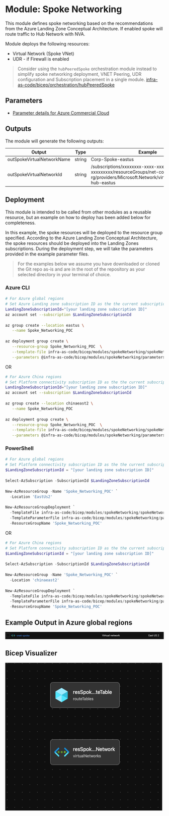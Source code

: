 # Module: Spoke Networking

This module defines spoke networking based on the recommendations from the Azure Landing Zone Conceptual Architecture. If enabled spoke will route traffic to Hub Network with NVA.

Module deploys the following resources:

- Virtual Network (Spoke VNet)
- UDR - if Firewall is enabled

> Consider using the `hubPeeredSpoke` orchestration module instead to simplify spoke networking deployment, VNET Peering, UDR configuration and Subscription placement in a single module. [infra-as-code/bicep/orchestration/hubPeeredSpoke](https://github.com/Azure/ALZ-Bicep/tree/main/infra-as-code/bicep/orchestration/hubPeeredSpoke)

## Parameters

- [Parameter details for Azure Commercial Cloud](spokeNetworking.bicep.md)

## Outputs

The module will generate the following outputs:

| Output                      | Type   | Example                                                                                                                                             |
| --------------------------- | ------ | --------------------------------------------------------------------------------------------------------------------------------------------------- |
| outSpokeVirtualNetworkName | string | Corp-Spoke-eastus                                                                                                                                   |
| outSpokeVirtualNetworkId    | string | /subscriptions/xxxxxxxx-xxxx-xxxx-xxxxx-xxxxxxxxx/resourceGroups/net-core-hub-eastus-rg/providers/Microsoft.Network/virtualNetworks/vnet-hub-eastus |

## Deployment

This module is intended to be called from other modules as a reusable resource, but an example on how to deploy has been added below for completeness.

In this example, the spoke resources will be deployed to the resource group specified. According to the Azure Landing Zone Conceptual Architecture, the spoke resources should be deployed into the Landing Zones subscriptions. During the deployment step, we will take the parameters provided in the example parameter files.

> For the examples below we assume you have downloaded or cloned the Git repo as-is and are in the root of the repository as your selected directory in your terminal of choice.

### Azure CLI
```bash
# For Azure global regions
# Set Azure Landing zone subscription ID as the the current subscription 
LandingZoneSubscriptionId="[your landing zone subscription ID]"
az account set --subscription $LandingZoneSubscriptionId

az group create --location eastus \
   --name Spoke_Networking_POC

az deployment group create \
   --resource-group Spoke_Networking_POC  \
   --template-file infra-as-code/bicep/modules/spokeNetworking/spokeNetworking.bicep \
   --parameters @infra-as-code/bicep/modules/spokeNetworking/parameters/spokeNetworking.parameters.all.json
```
OR
```bash
# For Azure China regions
# Set Platform connectivity subscription ID as the the current subscription 
LandingZoneSubscriptionId="[your landing zone subscription ID]"
az account set --subscription $LandingZoneSubscriptionId

az group create --location chinaeast2 \
   --name Spoke_Networking_POC

az deployment group create \
   --resource-group Spoke_Networking_POC  \
   --template-file infra-as-code/bicep/modules/spokeNetworking/spokeNetworking.bicep \
   --parameters @infra-as-code/bicep/modules/spokeNetworking/parameters/spokeNetworking.parameters.all.json
```

### PowerShell

```powershell
# For Azure global regions
# Set Platform connectivity subscription ID as the the current subscription 
$LandingZoneSubscriptionId = "[your landing zone subscription ID]"

Select-AzSubscription -SubscriptionId $LandingZoneSubscriptionId

New-AzResourceGroup -Name 'Spoke_Networking_POC' `
  -Location 'EastUs2'
  
New-AzResourceGroupDeployment `
  -TemplateFile infra-as-code/bicep/modules/spokeNetworking/spokeNetworking.bicep `
  -TemplateParameterFile infra-as-code/bicep/modules/spokeNetworking/parameters/spokeNetworking.parameters.all.json `
  -ResourceGroupName 'Spoke_Networking_POC'
```
OR
```powershell
# For Azure China regions
# Set Platform connectivity subscription ID as the the current subscription 
$LandingZoneSubscriptionId = "[your landing zone subscription ID]"

Select-AzSubscription -SubscriptionId $LandingZoneSubscriptionId

New-AzResourceGroup -Name 'Spoke_Networking_POC' `
  -Location 'chinaeast2'
  
New-AzResourceGroupDeployment `
  -TemplateFile infra-as-code/bicep/modules/spokeNetworking/spokeNetworking.bicep `
  -TemplateParameterFile infra-as-code/bicep/modules/spokeNetworking/parameters/spokeNetworking.parameters.all.json `
  -ResourceGroupName 'Spoke_Networking_POC'
```
## Example Output in Azure global regions

![Example Deployment Output](media/exampleDeploymentOutput.png "Example Deployment Output in Azure global regions")


## Bicep Visualizer

![Bicep Visualizer](media/bicepVisualizer.png "Bicep Visualizer")
